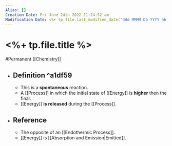 ```yaml
---
Alias: []
Creation Date: Fri June 24th 2022 11:14:52 am 
Modification Date: <%+ tp.file.last_modified_date("ddd MMMM Do YYYY hh:mm:ss a") %>
---
```

# <%+ tp.file.title %>
#Permanent [[Chemistry]]

- ## Definition ^a1df59
	- This is a **spontaneous** reaction.
	- A [[Process]] in which the initial state of [[Energy]] is **higher** then the final.
	- [[Energy]] **is released** during the [[Process]].
- ## Reference
	- The opposite of an [[Endothermic Process]].
	- [[Energy]] is [[Absorption and Emission|Emitted]].
